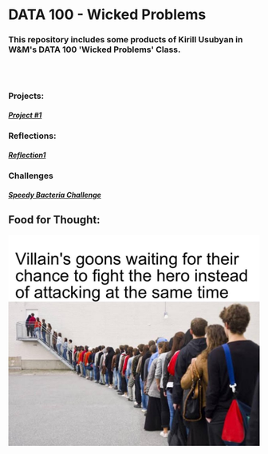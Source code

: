 # DATA 100 - Wicked Problems

### This repository includes some products of Kirill Usubyan in W&M's DATA 100 'Wicked Problems' Class.

<br><br>
### Projects:
##### [Project #1](Project1.md)


### Reflections:<br>
##### [Reflection1](Reflection1.md)


### Challenges
##### [Speedy Bacteria Challenge](Challenge1.md)


## Food for Thought:
![](meme_hot_take.jpg)
